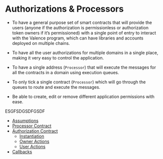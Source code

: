 # Authorizations & Processors

- To have a general purpose set of smart contracts that will provide the users (anyone if the authorization is permissionless or authorization token owners if it’s permissioned) with a single point of entry to interact with the Valence program, which can have libraries and accounts deployed on multiple chains.

- To have all the user authorizations for multiple domains in a single place, making it very easy to control the application.

- To have a single address (`Processor`) that will execute the messages for all the contracts in a domain using execution queues.

- To only tick a single contract (`Processor`) which will go through the queues to route and execute the messages.

- Be able to create, edit or remove different application permissions with ease.


ESGFSDGSDFGSDF

- [Assumptions](./assumptions.md)
- [Processor Contract](./processor.md)
- [Authorization Contract](./authorization.md)
  - [Instantiation](./authorization_instantiation.md)
  - [Owner Actions](./authorization_owner_actions.md)
  - [User Actions](./authorization_user_actions.md)
- [Callbacks](./callbacks.md)